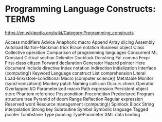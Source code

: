 # Programming Language Constructs: TERMS

https://en.wikipedia.org/wiki/Category:Programming_constructs



Access modifiers
Advice
Anaphoric macro
Append
Array slicing
Assembly
Autoload
Barton–Nackman trick
Brace notation
Business object
Class
Collective operation
Comparison of programming languages
Concurrent ML
Constant
Critical section
Delimiter
Docblock
Docstring
Fat comma
Fexpr
First-class citizen
Forward declaration
Generator
Hazard pointer
Here document
Include directive
Index notation
Indirection
Initialization
Interface (computing))
Keyword
Language construct
List comprehension
Literal
Load-link/store-conditional
Macro (computer science))
Metatable
Monitor (synchronization))
Monkey patch
Naming collision
Occurs check
Operator
Overlapped I/O
Parameterized macro
Path expression
Persistent object store
Phantom reference
Postcondition
Precondition
Predeclared
Program structure tree
Pyramid of doom
Range
Reflection
Regular expression
Reserved word
Resource management (computing))
Spinlock
Block
String interpolation
Strong key
Subroutine
Symbol
Symbolic language
Tagged pointer
Tombstone
Type punning
TypeParameter
XML data binding
